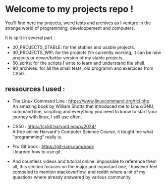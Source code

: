 # Welcome to my projects repo !

You'll find here my projects, weird tests and archives as I venture in the strange world of programming, developpement and computers.


It is split in several part : 
- 20_PROJECTS_STABLE: for the stables and usable projects.
- 30_PROJECTS_WIP: for the projects I'm currently working, it can be new projects or newer/better version of my stable projects.
- 50_scrits: for the scripts I write to learn and understand the shell.
- 90_archives: for all the small tests, old programm and exercices from CS50.  
  
  
  
  

  
  

  
  
  

## ressources I used :

- The Linux Command Line : https://www.linuxcommand.org/tlcl.php  
    An amazing book by William Shotts that introduced me to Linux/GNU, command line, scripting and everything you need to know to start your journey with linux, I still use often.

- CS50 : https://cs50.harvard.edu/x/2024/  
    A free online Harvard's Computer Science Course, it tought me what "programming" really is.
    
- Pro Git book : https://git-scm.com/book  
    I learned how to use git.
    
- And countless videos and tutorial online, impossible to reference them all, this section focuses on the major and important one, I however feel compeled to mention stackoverflow, and reddit where a lot of my questions where already answered by various community. 

